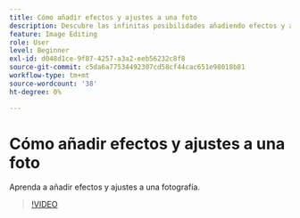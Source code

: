 ```yaml
---
title: Cómo añadir efectos y ajustes a una foto
description: Descubre las infinitas posibilidades añadiendo efectos y ajustes a tus fotos
feature: Image Editing
role: User
level: Beginner
exl-id: d048d1ce-9f87-4257-a3a2-eeb56232c8f8
source-git-commit: c5da6a77534492307cd58cf44cac651e98018b81
workflow-type: tm+mt
source-wordcount: '38'
ht-degree: 0%

---
```


# Cómo añadir efectos y ajustes a una foto

Aprenda a añadir efectos y ajustes a una fotografía.

>[!VIDEO](https://video.tv.adobe.com/v/3423770?quality=12&learn=on&hidetitle=true)
